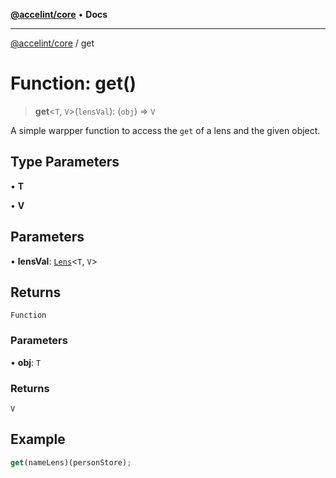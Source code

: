 [**@accelint/core**](../README.md) • **Docs**

***

[@accelint/core](../README.md) / get

# Function: get()

> **get**\<`T`, `V`\>(`lensVal`): (`obj`) => `V`

A simple warpper function to access the `get` of a lens and the given object.

## Type Parameters

• **T**

• **V**

## Parameters

• **lensVal**: [`Lens`](../type-aliases/Lens.md)\<`T`, `V`\>

## Returns

`Function`

### Parameters

• **obj**: `T`

### Returns

`V`

## Example

```ts
get(nameLens)(personStore);
```
